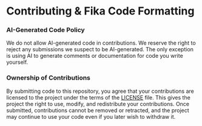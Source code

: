 # Contributing & Fika Code Formatting

### AI-Generated Code Policy

We do not allow AI-generated code in contributions. We reserve the right to reject any submissions we suspect to be AI-generated.
The only exception is using AI to generate comments or documentation for code you write yourself.

### Ownership of Contributions

By submitting code to this repository, you agree that your contributions are licensed to the project under the terms of the [LICENSE](../Licenses/LICENSE.md) file. This gives the project the right to use, modify, and redistribute your contributions.
Once submitted, contributions cannot be removed or retracted, and the project may continue to use your code even if you later wish to withdraw it.

